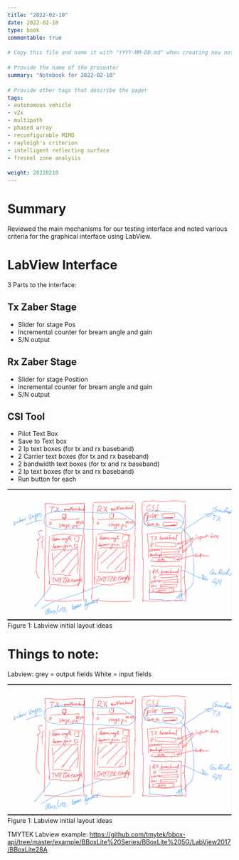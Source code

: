 ```yaml
---
title: "2022-02-10"
date: 2022-02-10
type: book
commentable: true

# Copy this file and name it with "YYYY-MM-DD.md" when creating new notebook

# Provide the name of the presenter
summary: "Notebook for 2022-02-10"

# Provide other tags that describe the paper
tags:
- autonomous vehicle
- v2x
- multipath
- phased array
- reconfigurable MIMO
- rayleigh's criterion
- intelligent reflecting surface
- fresnel zone analysis

weight: 20220210
---
```


# Summary

Reviewed the main mechanisms for our testing interface and noted various criteria for the graphical interface using LabView. 

# LabView Interface

3 Parts to the interface:

## Tx Zaber Stage

- Slider for stage Pos
- Incremental counter for bream angle and gain
- S/N output 

## Rx Zaber Stage 

- Slider for stage Position
- Incremental counter for bream angle and gain
- S/N output 

## CSI Tool

- Pilot Text Box
- Save to Text box
- 2 Ip text boxes (for tx and rx baseband)
- 2 Carrier text boxes (for tx and rx baseband)
- 2 bandwidth text boxes (for tx and rx baseband)
- 2 Ip text boxes (for tx and rx baseband)
- Run button for each

<img src="https://github.com/gustybear-research/webpages_vip_mm_comm_sens_monet_2022_spring/blob/main/_notebook_/images/2.10%20dashboard%20layout.png">
Figure 1: Labview initial layout ideas

# Things to note: 
Labview: grey = output fields
	White = input fields
	
<img src="https://github.com/gustybear-research/webpages_vip_mm_comm_sens_monet_2022_spring/blob/main/_notebook_/images/2.10%20dashboard%20layout.png">
Figure 1: Labview initial layout ideas

TMYTEK Labview example: https://github.com/tmytek/bbox-api/tree/master/example/BBoxLite%20Series/BBoxLite%205G/LabView2017/BBoxLite28A
